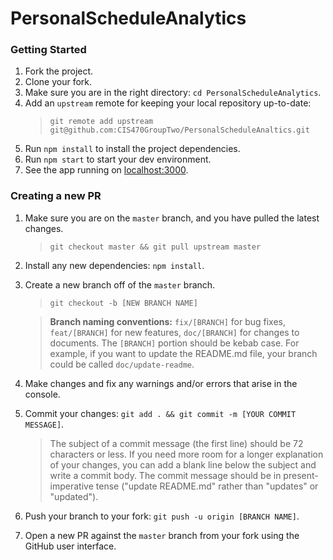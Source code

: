 # PersonalScheduleAnalytics

### Getting Started

1. Fork the project.
2. Clone your fork.
3. Make sure you are in the right directory: `cd PersonalScheduleAnalytics`.
4. Add an `upstream` remote for keeping your local repository up-to-date:
   > `git remote add upstream git@github.com:CIS470GroupTwo/PersonalScheduleAnaltics.git`
5. Run `npm install` to install the project dependencies.
6. Run `npm start` to start your dev environment.
7. See the app running on [localhost:3000](http://localhost:3000).

### Creating a new PR

1. Make sure you are on the `master` branch, and you have pulled the latest changes.

   > `git checkout master && git pull upstream master`

2. Install any new dependencies: `npm install`.

3. Create a new branch off of the `master` branch.

   > `git checkout -b [NEW BRANCH NAME]`

   > **Branch naming conventions:** `fix/[BRANCH]` for bug fixes, `feat/[BRANCH]` for new features, `doc/[BRANCH]` for changes to documents. The `[BRANCH]` portion should be kebab case. For example, if you want to update the README.md file, your branch could be called `doc/update-readme`.

4. Make changes and fix any warnings and/or errors that arise in the console.
5. Commit your changes: `git add . && git commit -m [YOUR COMMIT MESSAGE]`.

   > The subject of a commit message (the first line) should be 72 characters or less. If you need more room for a longer explanation of your changes, you can add a blank line below the subject and write a commit body. The commit message should be in present-imperative tense ("update README.md" rather than "updates" or "updated").

6. Push your branch to your fork: `git push -u origin [BRANCH NAME]`.
7. Open a new PR against the `master` branch from your fork using the GitHub user interface.
